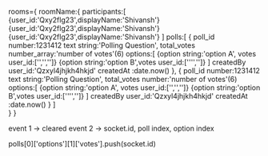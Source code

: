 rooms={
roomName:{
participants:[
{user_id:'Qxy2flg23',displayName:'Shivansh'}
{user_id:'Qxy2flg23',displayName:'Shivansh'}
{user_id:'Qxy2flg23',displayName:'Shivansh'}
]
polls:[
{
poll_id number:1231412
text string:'Polling Question',
total_votes number_array:'number of votes'(6)
options:[
{option string:'option A', votes user_id:['','','']}
{option string:'option B',votes user_id:['''','']}
]
createdBy user_id:'Qzxyl4jhjkh4hkjd'
createdAt :date.now()
},
{
poll_id number:1231412
text string:'Polling Question',
total_votes number:'number of votes'(6)
options:[
{option string:'option A', votes user_id:['','','']}
{option string:'option B',votes user_id:['''','']}
]
createdBy user_id:'Qzxyl4jhjkh4hkjd'
createdAt :date.now()
}
]  
 }
}

event 1 -> cleared
event 2 -> socket.id, poll index, option index

polls[0]['options'][1]['votes'].push(socket.id)
